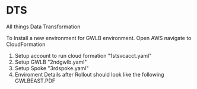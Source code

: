 # DTS
All things Data Transformation


To Install a new environment for GWLB environment.
Open AWS navigate to CloudFormation
1) Setup account to run cloud formation "1stsvcacct.yaml"
2) Setup GWLB "2ndgwlb.yaml"
3) Setup Spoke "3rdspoke.yaml"
4) Enviroment Details after Rollout should look like the following GWLBEAST.PDF



